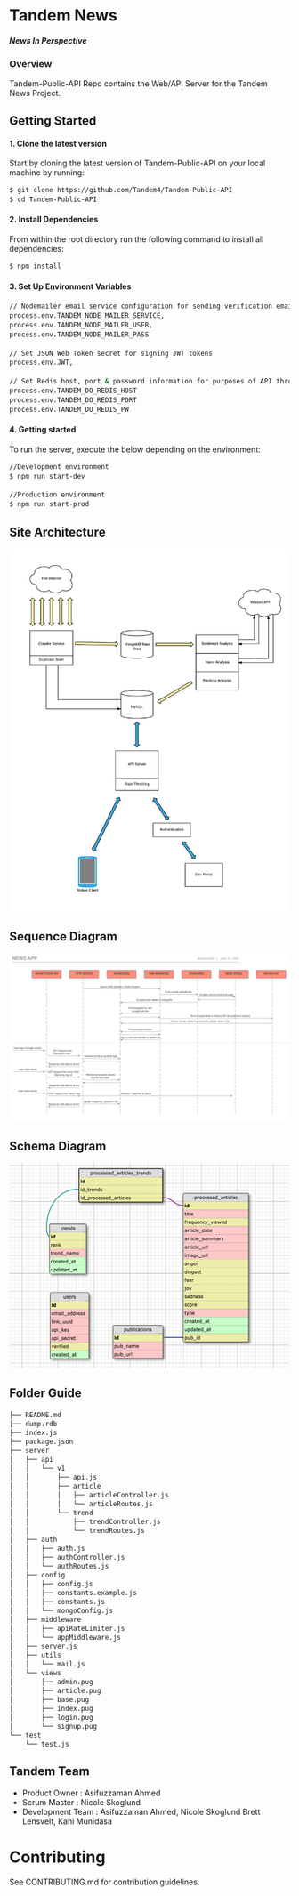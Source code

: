 # Tandem News
##### News In Perspective

### Overview

  Tandem-Public-API Repo contains the Web/API Server for the Tandem News Project.

## Getting Started

#### 1. Clone the latest version

  Start by cloning the latest version of Tandem-Public-API on your local machine by running:

  ```sh
  $ git clone https://github.com/Tandem4/Tandem-Public-API
  $ cd Tandem-Public-API
  ```

#### 2. Install Dependencies

  From within the root directory run the following command to install all dependencies:

  ```sh
  $ npm install
  ```

#### 3. Set Up Environment Variables

  ```sh
  // Nodemailer email service configuration for sending verification emails on signup
  process.env.TANDEM_NODE_MAILER_SERVICE,
  process.env.TANDEM_NODE_MAILER_USER,
  process.env.TANDEM_NODE_MAILER_PASS

  // Set JSON Web Token secret for signing JWT tokens
  process.env.JWT,

  // Set Redis host, port & password information for purposes of API throttling
  process.env.TANDEM_DO_REDIS_HOST
  process.env.TANDEM_DO_REDIS_PORT
  process.env.TANDEM_DO_REDIS_PW
  ```

#### 4. Getting started

  To run the server, execute the below depending on the environment:

  ```sh
  //Development environment
  $ npm run start-dev

  //Production environment
  $ npm run start-prod

  ```

## Site Architecture

  ![Site Architecture](https://raw.githubusercontent.com/NCSkoglund/Tandem-Analysis/a80f9271e9ed9ac5420a1f65d5b2864537a2e497/images/Tandem_Architecture.png)
  
## Sequence Diagram 
 
   ![Sequence Diagram](https://raw.githubusercontent.com/NCSkoglund/Tandem-Analysis/merge-harmony/images/sequence_diagram.png) 

## Schema Diagram

  ![Schema Diagram](https://raw.githubusercontent.com/Tandem4/Tandem-Analysis/master/images/DB_schema.png)

## Folder Guide

```
├── README.md
├── dump.rdb
├── index.js
├── package.json
├── server
│   ├── api
│   │   └── v1
│   │       ├── api.js
│   │       ├── article
│   │       │   ├── articleController.js
│   │       │   └── articleRoutes.js
│   │       └── trend
│   │           ├── trendController.js
│   │           └── trendRoutes.js
│   ├── auth
│   │   ├── auth.js
│   │   ├── authController.js
│   │   └── authRoutes.js
│   ├── config
│   │   ├── config.js
│   │   ├── constants.example.js
│   │   ├── constants.js
│   │   └── mongoConfig.js
│   ├── middleware
│   │   ├── apiRateLimiter.js
│   │   └── appMiddleware.js
│   ├── server.js
│   ├── utils
│   │   └── mail.js
│   └── views
│       ├── admin.pug
│       ├── article.pug
│       ├── base.pug
│       ├── index.pug
│       ├── login.pug
│       └── signup.pug
└── test
    └── test.js

```

## Tandem Team

  - Product Owner      :  Asifuzzaman Ahmed
  - Scrum Master       :  Nicole Skoglund
  - Development Team   :  Asifuzzaman Ahmed, Nicole Skoglund
                          Brett Lensvelt, Kani Munidasa

# Contributing

See CONTRIBUTING.md for contribution guidelines.
